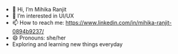- 👋 Hi, I’m Mihika Ranjit
- 👀 I’m interested in UI/UX
- 📫 How to reach me: https://www.linkedin.com/in/mihika-ranjit-0894b9237/
- 😄 Pronouns: she/her
- Exploring and learning new things everyday 


<!---
mimi428/mimi428 is a ✨ special ✨ repository because its `README.md` (this file) appears on your GitHub profile.
You can click the Preview link to take a look at your changes.
--->
